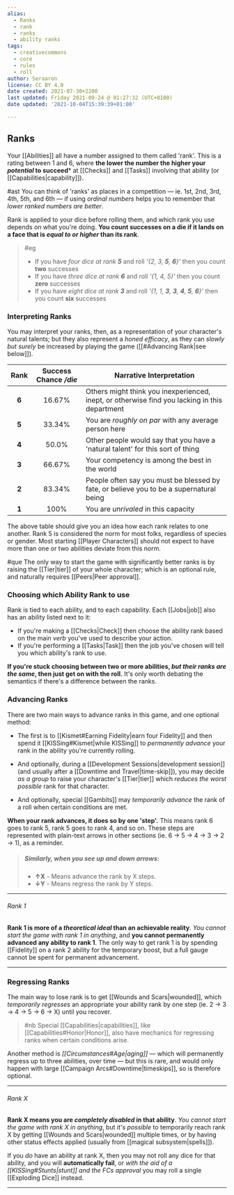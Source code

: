 ```yaml
---
alias:
  - Ranks
  - rank
  - ranks
  - ability ranks
tags:
  - creativecommons
  - core
  - rules
  - roll
author: Seraaron
license: CC BY 4.0
date created: 2021-07-30+2200
last updated: Friday 2021-09-24 @ 01:27:32 (UTC+0100)
date updated: '2021-10-04T15:39:39+01:00'

---
```


## Ranks

Your [[Abilities]] all have a number assigned to them called 'rank'. This is a rating between 1 and 6, where **the lower the number the higher your _potential_ to succeed*** at [[Checks]] and [[Tasks]] involving that ability (or  [[Capabilities|capability]]).

#ast You can think of 'ranks' as places in a competition — ie. 1st, 2nd, 3rd, 4th, 5th, and 6th — if using _ordinal numbers_ helps you to remember that _lower ranked numbers are better_.

Rank is applied to your dice before rolling them, and which rank you use depends on what you're doing. **You count successes on a die if it lands on a face that is _equal to or higher_ than its rank**.

> #eg
>
> - If you have _four dice at rank **5**_ and roll _'{2, 3, **5**, **6**}'_ then you count **two** successes
> - If you have _three dice at rank **6**_ and roll _'{1, 4, 5}'_ then you count **zero** successes
> - If you have _eight dice at rank **3**_ and roll _'{1, 1, **3**, **3**, **4**, **5**, **6**}'_ then you count **six** successes

### Interpreting Ranks

You may interpret your ranks, then, as a representation of your character's natural talents; but they also represent a _honed efficacy_, as they can _slowly but surely_ be increased by playing the game ([[#Advancing Rank|see below]]).

|  Rank | Success Chance _/die_ | Narrative Interpretation                                                                      |
| :---: | :-------------------: | --------------------------------------------------------------------------------------------- |
| **6** |         16.67%        | Others might think you inexperienced, inept, or otherwise find you lacking in this department |
| **5** |         33.34%        | You are _roughly on par_ with any average person here                                         |
| **4** |         50.0%         | Other people would say that you have a 'natural talent' for this sort of thing                |
| **3** |         66.67%        | Your competency is among the best in the world                                                |
| **2** |         83.34%        | People often say you must be blessed by fate, or believe you to be a supernatural being       |
| **1** |          100%         | You are _unrivaled_ in this capacity                                                          |

The above table should give you an idea how each rank relates to one another. Rank 5 is considered the norm for most folks, regardless of species or gender. Most starting [[Player Characters]] should not expect to have more than one or two abilities deviate from this norm.

#que The only way to start the game with significantly better ranks is by raising the [[Tier|tier]] of your whole character; which is an optional rule, and naturally requires [[Peers|Peer approval]].

### Choosing which Ability Rank to use

Rank is tied to each ability, and to each capability. Each [[Jobs|job]] also has an ability listed next to it:

- If you're making a [[Checks|Check]] then choose the ability rank based on the main _verb_ you've used to describe your action.
- If you're performing a [[Tasks|Task]] then the job you've chosen will tell you which ability's rank to use.

**If you're stuck choosing between two or more abilities, _but their ranks are the same_, then just get on with the roll.** It's only worth debating the semantics if there's a difference between the ranks.

### Advancing Ranks

There are two main ways to advance ranks in this game, and one optional method:

- The first is to [[Kismet#Earning Fidelity|earn four Fidelity]] and then spend it [[KISSing#Kismet|while KISSing]] to _permanently advance_ your rank in the ability you're currently rolling.

- And optionally, during a [[Development Sessions|development session]] (and usually after a [[Downtime and Travel|time-skip]]), you may decide _as a group_ to raise your character's [[Tier|tier]] which _reduces the worst possible_ rank for that character.

- And optionally, special [[Gambits]] may _temporarily advance_ the rank of a roll when certain conditions are met.

**When your rank advances, it does so by one 'step'.** This means rank 6 goes to rank 5, rank 5 goes to rank 4, and so on. These steps are represented with plain-text arrows in other sections (ie. 6 → 5 → 4 → 3 → 2 → 1), as a reminder.

> ##### Similarly, when you see up and down arrows:
>
> - **↑X** - Means advance the rank by X steps.
> - **↓Y** - Means regress the rank by Y steps.

---

###### Rank 1

**Rank 1 is more of a _theoretical ideal_ than an achievable reality**. _You cannot start the game with rank 1 in anything_, and **you cannot permanently advanced any ability to rank 1**. The only way to get rank 1 is by spending [[Fidelity]] on a rank 2 ability for the temporary boost, but a full gauge cannot be spent for permanent advancement.

---

### Regressing Ranks

The main way to lose rank is to get [[Wounds and Scars|wounded]], which _temporarily regresses_ an appropriate your ability rank by one step (ie. 2 → 3 → 4 → 5 → 6 → X) until you recover.

> #nb
> Special [[Capabilities|capabilities]], like [[Capabilities#Honor|Honor]], also have mechanics for regressing ranks when certain conditions arise.

Another method is _[[Circumstances#Age|aging]]_ — which will permanently regress up to three abilities, over time — but this is rare, and would only happen with large [[Campaign Arcs#Downtime|timeskips]], so is therefore optional.

---

###### Rank X

**Rank X means you are _completely disabled_ in that ability**. _You cannot start the game with rank X in anything_, but _it's possible_ to temporarily reach rank X by getting [[Wounds and Scars|wounded]] multiple times, or by having other status effects applied (usually from [[magical subsystem|spells]]).

If you _do_ have an ability at rank X, then you may not roll any dice for that ability, and you will **automatically fail**, or _with the aid of a [[KISSing#Stunts|stunt]] and the FCs approval_ you may roll a single [[Exploding Dice]] instead.

---
